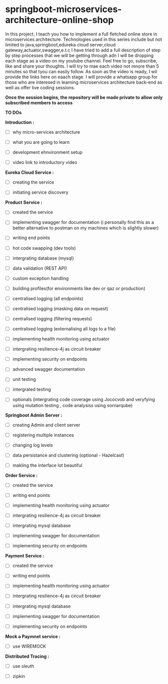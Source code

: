 # springboot-microservices-architecture-online-shop

In this project, I teach you how to implement a full fletched online store in microservices architecture. Technologies used in this series include but not limited to java,springboot,edureka cloud server,cloud gateway,actuator,swagger,e.t.c I have tried to add a full description of step by step processes that we will be getting through adn I will be dropping each stage as a video on my youtube channel. Feel free to go, subscribe, like and share your thoughts. I will try to mae each video not mnore than 5 minutes so that tyou can easily follow. As soon as the video is ready, I wil provide the links here on eaach stage.
I will provide a whatsapp group for those who are interesed in learning microservices architecture back-end as well as offer live coding sessions.

**Once the session begins, the repository will be made private to allow only subscribed members to access**

**TO DOs**


 **Introduction   :**
 - [ ] why micro-services architecture
 - [ ] what you are going to learn
 - [ ] development ehnvironment setup
 - [ ] video link to introductory video


 **Eureka Cloud Service  :**
 - [ ] creating the service
 - [ ] initiating service discovery


 **Product Service  :**
 - [ ] created the service
 - [ ] implementing swagger for documentation (i personally find this as a better alternative to postman on my machines which is slightly slower)
 - [ ] writing end points
 - [ ] hot code swapping (dev tools)
 - [ ] intergrating database (mysql)
 - [ ] data validation (REST API)
 - [ ] custom exception handling
 - [ ] building profiles(for environments like dev or qaz or production)
 - [ ] centralised logging (all endpoints)
 - [ ] centralised logging (masking data on request)
 - [ ] centralised logging (filtering requests)
 - [ ] centralised logging (externalising all logs to a file)
 - [ ] implementing health monitoring using actuator
 - [ ] intergrating resilience-4j as circuit breaker
 - [ ] implementing security on endpoints
 - [ ] advanced swagger documentation
 - [ ] unit testing
 - [ ] intergrated testing
 - [ ] optionals (intergrating code coverage using Jococvob and veryfying using mutation testing , code analysiss using sornarqube)


**Springboot Admin Server  :**
 - [ ] creating Admin and client server
 - [ ] registering multiple instances
 - [ ] changing log levels
 - [ ] data persistance and clustering (optional - Hazelcast)
 - [ ] makling the interface lot beautiful



**Order Service  :**
 - [ ] created the service
 - [ ] writing end points
 - [ ] implementing health monitoring using actuator
 - [ ] intergrating resilience-4j as circuit breaker
 - [ ] intergrating mysql database
 - [ ] implementing swagger for documentation
 - [ ] implementing security on endpoints


 **Payment Service  :**
 - [ ] created the service
 - [ ] writing end points
 - [ ] implementing health monitoring using actuator
 - [ ] intergrating resilience-4j as circuit breaker
 - [ ] intergrating mysql database
 - [ ] implementing swagger for documentation
 - [ ] implementing security on endpoints


**Mock a Paymnet service  :**
 - [ ] use WIREMOCK
 
 
**Distributed Tracing  :**
 - [ ] use sleuth
 - [ ] zipkin
 
